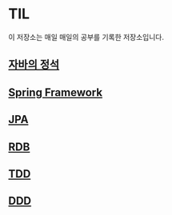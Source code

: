 # TIL

이 저장소는 매일 매일의 공부를 기록한 저장소입니다.

## [자바의 정석](./자바의정석/README.md)
## [Spring Framework](./Spring/README.md)
## [JPA](./JPA/README.md)
## [RDB]()
## [TDD]()
## [DDD]()